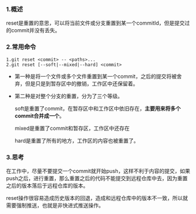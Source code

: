 ### 1.概述

reset是重置的意思，可以将当前文件或分支重置到某一个commitId，但是提交过的commit并没有丢失。

### 2.常用命令

```shell
1.git reset <commit> -- <paths>...
2.git reset [--soft|--mixed|--hard] <commit>
```

- 第一种是将一个文件或多个文件重置到某一个commit，之后的提交将被舍弃，但是只是到暂存区中的撤销，工作区中还保留着。

- 第二种是对整个分支的重置，分为了三个等级。

  soft是重置了commit，在暂存区中和工作区中依旧存在，**主要用来将多个commit合并成一个**。

  mixed是重置了commit和暂存区，工作区中还存在

  hard是重置了所有的地方，工作区的内容也被重置了。

### 3.思考

在工作中，尽量不要提交一个commit就开始push，这样不利于内容的提交，如果push之后，进行重置，那么重置之后的代码不能提交到远程仓库中去，因为重置之后的版本落后于远程仓库的版本。

reset操作很容易造成历史版本的回退，造成和远程仓库中的版本不一致，所以就需要强制推送，也就是非快进式推送操作。